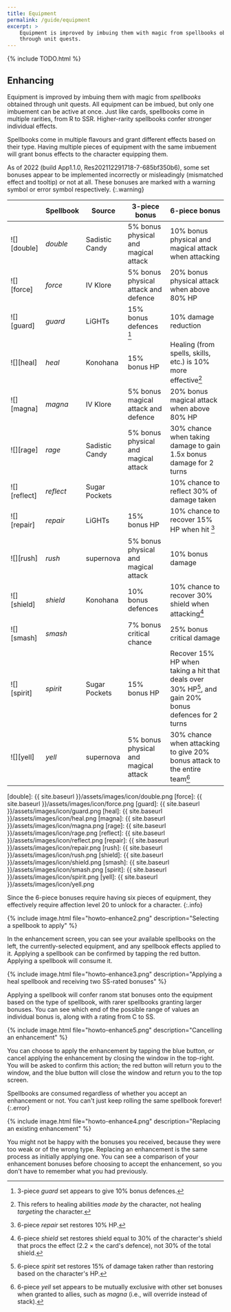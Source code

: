 ```yaml
---
title: Equipment
permalink: /guide/equipment
excerpt: >
    Equipment is improved by imbuing them with magic from spellbooks obtained
    through unit quests.
---
```


{% include TODO.html %}
<!-- Include section on basics of equipment. -->

## Enhancing

<style>
    .fa-exclamation-triangle {
        color: goldenrod;
    }

    .fa-times {
        color: red;
    }
</style>

Equipment is improved by imbuing them with magic from *spellbooks* obtained
through unit quests. All equipment can be imbued, but only one imbuement can be
active at once. Just like cards, spellbooks come in multiple rarities, from R to
SSR. Higher-rarity spellbooks confer stronger individual effects.

Spellbooks come in multiple flavours and grant different effects based on their
type.  Having multiple pieces of equipment with the same imbuement will grant
bonus effects to the character equipping them.

As of 2022 (build App1.1.0, Res202112291718-7-685bf350b6), some set bonuses appear to be
implemented incorrectly or misleadingly (mismatched effect and tooltip) or not at
all. These bonuses are marked with a warning symbol <span class="fas
fa-exclamation-triangle"></span> or error symbol <span class="fas
fa-times"></span> respectively.
{:.warning}

|              | Spellbook | Source         | 3-piece bonus                                                            | 6-piece bonus                                                                                                                                                                             |
|--------------|-----------|----------------|--------------------------------------------------------------------------|-------------------------------------------------------------------------------------------------------------------------------------------------------------------------------------------|
| ![][double]  | *double*  | Sadistic Candy | 5% bonus physical and magical attack                                     | 10% bonus physical and magical attack when attacking                                                                                                                                      |
| ![][force]   | *force*   | IV Klore       | 5% bonus physical attack and defence                                     | 20% bonus physical attack when above 80% HP                                                                                                                                               |
| ![][guard]   | *guard*   | LiGHTs         | 15% bonus defences <span class="fas fa-exclamation-triangle"></span>[^1] | 10% damage reduction                                                                                                                                                                      |
| ![][heal]    | *heal*    | Konohana       | 15% bonus HP                                                             | Healing (from spells, skills, etc.) is 10% more effective[^2]                                                                                                                             |
| ![][magna]   | *magna*   | IV Klore       | 5% bonus magical attack and defence                                      | 20% bonus magical attack when above 80% HP                                                                                                                                                |
| ![][rage]    | *rage*    | Sadistic Candy | 5% bonus physical and magical attack                                     | 30% chance when taking damage to gain 1.5x bonus damage for 2 turns                                                                                                                       |
| ![][reflect] | *reflect* | Sugar Pockets  |                                                                          | 10% chance to reflect 30% of damage taken                                                                                                                                                 |
| ![][repair]  | *repair*  | LiGHTs         | 15% bonus HP                                                             | 10% chance to recover 15% HP when hit <span class="fas fa-exclamation-triangle"></span>[^5]                                                                                               |
| ![][rush]    | *rush*    | supernova      | 5% bonus physical and magical attack                                     | 10% bonus damage                                                                                                                                                                          |
| ![][shield]  | *shield*  | Konohana       | 10% bonus defences                                                       | 10% chance to recover 30% shield when attacking[^6]                                                                                     |
| ![][smash]   | *smash*   |                | 7% bonus critical chance                                                 | 25% bonus critical damage                                                                                                                                                                 |
| ![][spirit]  | *spirit*  | Sugar Pockets  | 15% bonus HP                                                             | Recover 15% HP when taking a hit that deals over 30% HP[^4], and gain 20% bonus defences <span class="fas fa-times"></span> for 2 turns |
| ![][yell]    | *yell*    | supernova      | 5% bonus physical and magical attack                                     | 30% chance when attacking to give 20% bonus attack to the entire team[^3]                                                                                                                 |

[double]: {{ site.baseurl }}/assets/images/icon/double.png
[force]: {{ site.baseurl }}/assets/images/icon/force.png
[guard]: {{ site.baseurl }}/assets/images/icon/guard.png
[heal]: {{ site.baseurl }}/assets/images/icon/heal.png
[magna]: {{ site.baseurl }}/assets/images/icon/magna.png
[rage]: {{ site.baseurl }}/assets/images/icon/rage.png
[reflect]: {{ site.baseurl }}/assets/images/icon/reflect.png
[repair]: {{ site.baseurl }}/assets/images/icon/repair.png
[rush]: {{ site.baseurl }}/assets/images/icon/rush.png
[shield]: {{ site.baseurl }}/assets/images/icon/shield.png
[smash]: {{ site.baseurl }}/assets/images/icon/smash.png
[spirit]: {{ site.baseurl }}/assets/images/icon/spirit.png
[yell]: {{ site.baseurl }}/assets/images/icon/yell.png

Since the 6-piece bonuses require having six pieces of equipment, they
effectively require affection level 20 to unlock for a character.
{:.info}

[^1]: 3-piece *guard* set appears to give 10% bonus defences.
[^2]: This refers to healing abilities *made by* the character, not healing *targeting* the character.
[^3]: 6-piece *yell* set appears to be mutually exclusive with other set bonuses when granted to allies, such as *magna* (i.e., will override instead of stack).
[^4]: 6-piece *spirit* set restores 15% of damage taken rather than restoring based on the character's HP.
[^5]: 6-piece *repair* set restores 10% HP.
[^6]: 6-piece *shield* set restores shield equal to 30% of the character's shield that procs the effect (2.2 &times; the card's defence), not 30% of the total shield.

{% include image.html file="howto-enhance2.png" description="Selecting a spellbook to apply" %}

In the enhancement screen, you can see your available spellbooks on the left,
the currently-selected equipment, and any spellbook effects applied to it.
Applying a spellbook can be confirmed by tapping the red button. Applying a
spellbook will consume it.

{% include image.html file="howto-enhance3.png" description="Applying a heal spellbook and receiving two SS-rated bonuses" %}

Applying a spellbook will confer ranom stat bonuses onto the equipment based on
the type of spellbook, with rarer spellbooks granting larger bonuses. You can
see which end of the possible range of values an individual bonus is, along with
a rating from C to SS.

{% include image.html file="howto-enhance5.png" description="Cancelling an enhancement" %}

You can choose to apply the enhancement by tapping the blue button, or cancel
applying the enhancement by closing the window in the top-right. You will be
asked to confirm this action; the red button will return you to the window, and
the blue button will close the window and return you to the top screen.

Spellbooks are consumed regardless of whether you accept an enhancement or not. You can't just keep rolling the same spellbook forever!
{:.error}

{% include image.html file="howto-enhance4.png" description="Replacing an existing enhancement" %}

You might not be happy with the bonuses you received, because they were too weak
or of the wrong type. Replacing an enhancement is the same process as initially
applying one. You can see a comparison of your enhancement bonuses before
choosing to accept the enhancement, so you don't have to remember what you had
previously.
